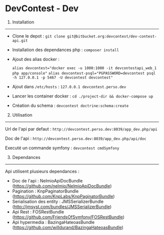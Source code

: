 DevContest - Dev
========================


1) Installation
----------------------------------

- Clone le depot : `git clone git@bitbucket.org:devcontest/dev-contest-api.git`
- Installation des dependances php : `composer install`
- Ajout des alias docker :
    
    `alias devcontest="docker exec -u 1000:1000 -it devcontestapi_web_1 php app/console"`
    `alias devcontest-psql="PGPASSWORD=devcontest psql -h 127.0.0.1 -p 5467 -U devcontest devcontest"`

- Ajout dans `/etc/hosts` : `127.0.0.1 devcontest.perso.dev`
- Lancer les container docker : `cd ./project-dir && docker-compose up`
- Création du schema : `devcontest doctrine:schema:create`

2) Utilisation
----------------------------------

Url de l'api par defaut : `http://devcontest.perso.dev:8039/app_dev.php/api`

Doc de l'api :  `http://devcontest.perso.dev:8039/app_dev.php/api/doc`

Executé un commande symfony : `devcontest cmdSymfony`

3) Dependances
----------------------------------

Api utilisent plusieurs dependances :

- Doc de l'api : NelmioApiDocBundle (https://github.com/nelmio/NelmioApiDocBundle)
- Pagination : KnpPaginatorBundle (https://github.com/KnpLabs/KnpPaginatorBundle)
- Serialisation des entity : JMSSerializerBundle (http://jmsyst.com/bundles/JMSSerializerBundle)
- Api Rest : FOSRestBundle (https://github.com/FriendsOfSymfony/FOSRestBundle)
- Api hypermedia : BazingaHateoasBundle (https://github.com/willdurand/BazingaHateoasBundle)